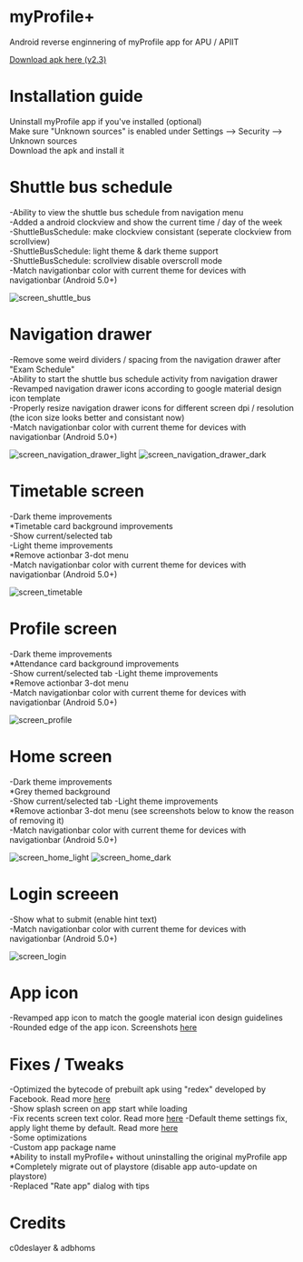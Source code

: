 # myProfile+
Android reverse enginnering of myProfile app for APU / APIIT<br>

[Download apk here (v2.3)](https://github.com/ipromeh/myProfile/raw/master/apk/myProfile%2B.apk)

# Installation guide
Uninstall myProfile app if you've installed (optional)<br>
Make sure "Unknown sources" is enabled under Settings --> Security --> Unknown sources<br>
Download the apk and install it



# Shuttle bus schedule
-Ability to view the shuttle bus schedule from navigation menu<br>
-Added a android clockview and show the current time / day of the week<br>
-ShuttleBusSchedule: make clockview consistant (seperate clockview from scrollview)<br>
-ShuttleBusSchedule: light theme & dark theme support<br>
-ShuttleBusSchedule: scrollview disable overscroll mode<br>
-Match navigationbar color with current theme for devices with navigationbar (Android 5.0+)

![screen_shuttle_bus](http://s20.postimg.org/3yrq8ggl9/phpu9ya1_X.png)



# Navigation drawer
-Remove some weird dividers / spacing from the navigation drawer after "Exam Schedule"<br>
-Ability to start the shuttle bus schedule activity from navigation drawer<br>
-Revamped navigation drawer icons according to google material design icon template<br>
-Properly resize navigation drawer icons for different screen dpi / resolution (the icon size looks better and consistant now)<br>
-Match navigationbar color with current theme for devices with navigationbar (Android 5.0+)

![screen_navigation_drawer_light](http://s20.postimg.org/7ef949ofx/php1_Q5t_QV.png)
![screen_navigation_drawer_dark](http://s20.postimg.org/5b4twlon1/phpc_Rz_Pnn.png)



# Timetable screen
-Dark theme improvements<br>
 *Timetable card background improvements<br>
-Show current/selected tab<br>
-Light theme improvements<br>
 *Remove actionbar 3-dot menu<br>
-Match navigationbar color with current theme for devices with navigationbar (Android 5.0+)

![screen_timetable](http://s20.postimg.org/3kqe8uwhp/php_Td_MGBO.png)



# Profile screen
-Dark theme improvements<br>
 *Attendance card background improvements<br>
-Show current/selected tab
-Light theme improvements<br>
 *Remove actionbar 3-dot menu<br>
-Match navigationbar color with current theme for devices with navigationbar (Android 5.0+)

![screen_profile](http://s20.postimg.org/vfm55q399/php5_Fwj_Bj.png)



# Home screen
-Dark theme improvements<br>
 *Grey themed background<br>
-Show current/selected tab
-Light theme improvements<br>
 *Remove actionbar 3-dot menu (see screenshots below to know the reason of removing it)<br>
-Match navigationbar color with current theme for devices with navigationbar (Android 5.0+)

![screen_home_light](http://s20.postimg.org/9dvuvoirh/phpw_W7_XWT.png)
![screen_home_dark](http://s20.postimg.org/fsuvscph9/phplrag_MY.png)



# Login screeen
-Show what to submit (enable hint text)<br>
-Match navigationbar color with current theme for devices with navigationbar (Android 5.0+)

![screen_login](http://s20.postimg.org/46arr8265/php_Jx_KVBh.png)



# App icon
-Revamped app icon to match the google material icon design guidelines<br>
-Rounded edge of the app icon. Screenshots [here](http://s20.postimg.org/52bukf18b/php_V1a_UIh.png)



# Fixes / Tweaks
-Optimized the bytecode of prebuilt apk using "redex" developed by Facebook. Read more [here](https://github.com/facebook/redex)<br>
-Show splash screen on app start while loading<br>
-Fix recents screen text color. Read more [here](https://github.com/ipromeh/myProfile/commit/9435727b69df7bbf5b928766a938ef12eece00d9)
-Default theme settings fix, apply light theme by default. Read more [here](https://github.com/ipromeh/myProfile/commit/8229bb818ca0cc43eb7e569bb0246d92461a38db)<br>
-Some optimizations<br>
-Custom app package name<br>
 *Ability to install myProfile+ without uninstalling the original myProfile app<br>
 *Completely migrate out of playstore (disable app auto-update on playstore)<br>
-Replaced "Rate app" dialog with tips


# Credits
c0deslayer & adbhoms
